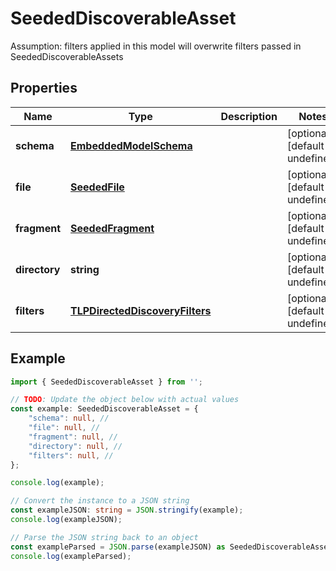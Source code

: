 
# SeededDiscoverableAsset

Assumption: filters applied in this model will overwrite filters passed in SeededDiscoverableAssets

## Properties

Name | Type | Description | Notes
------------ | ------------- | ------------- | -------------
**schema** | [**EmbeddedModelSchema**](EmbeddedModelSchema) |  | [optional] [default to undefined]
**file** | [**SeededFile**](SeededFile) |  | [optional] [default to undefined]
**fragment** | [**SeededFragment**](SeededFragment) |  | [optional] [default to undefined]
**directory** | **string** |  | [optional] [default to undefined]
**filters** | [**TLPDirectedDiscoveryFilters**](TLPDirectedDiscoveryFilters) |  | [optional] [default to undefined]

## Example

```typescript
import { SeededDiscoverableAsset } from '';

// TODO: Update the object below with actual values
const example: SeededDiscoverableAsset = {
    "schema": null, // 
    "file": null, // 
    "fragment": null, // 
    "directory": null, // 
    "filters": null, // 
};

console.log(example);

// Convert the instance to a JSON string
const exampleJSON: string = JSON.stringify(example);
console.log(exampleJSON);

// Parse the JSON string back to an object
const exampleParsed = JSON.parse(exampleJSON) as SeededDiscoverableAsset;
console.log(exampleParsed);
```




